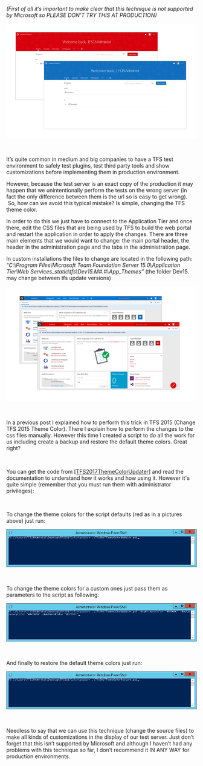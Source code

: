 <em>(First of all it’s important to make clear that this technique is not supported by Microsoft so PLEASE DON’T TRY THIS AT PRODUCTION)</em>

<img src="https://github.com/leonjalfon1/Microsoft-Blog/blob/master/ChangeTFS2017ThemeColor/Images/Welcome.png?raw=true" alt="WelcomePage.png" />

&nbsp;

It’s quite common in medium and big companies to have a TFS test environment to safely test plugins, test third party tools and show customizations before implementing them in production environment.

However, because the test server is an exact copy of the production it may happen that we unintentionally perform the tests on the wrong server (in fact the only difference between them is the url so is easy to get wrong).  So, how can we avoid this typical mistake? Is simple, changing the TFS theme color.

In order to do this we just have to connect to the Application Tier and once there, edit the CSS files that are being used by TFS to build the web portal and restart the application in order to apply the changes. There are three main elements that we would want to change: the main portal header, the header in the administration page and the tabs in the administration page.

In custom installations the files to change are located in the following path: “<em>C:\Program Files\Microsoft Team Foundation Server 15.0\Application Tier\Web Services\_static\tfs\Dev15.M#.#\App_Themes”</em> (the folder Dev15. may change between tfs update versions)

<img src="https://github.com/leonjalfon1/Microsoft-Blog/blob/master/ChangeTFS2017ThemeColor/Images/Main.png?raw=true" alt="MainPage.png" />

&nbsp;

In a previous post I explained how to perform this trick in TFS 2015 (Change TFS 2015 Theme Color). There I explain how to perform the changes to the css files manually. However this time I created a script to do all the work for us including create a backup and restore the default theme colors. Great right?

&nbsp;

You can get the code from [<a href="https://github.com/leonjalfon1/TFS2017ThemeColorUpdater">TFS2017ThemeColorUpdater</a>] and read the documentation to understand how it works and how using it. However it's quite simple (remember that you must run them with administrator privileges):

&nbsp;

To change the theme colors for the script defaults (red as in a pictures above) just run:

<img src="https://github.com/leonjalfon1/Microsoft-Blog/blob/master/ChangeTFS2017ThemeColor/Images/ChangeColorsDefault.png?raw=true" alt="ChangeColorsDefault.png" />

&nbsp;

To change the theme colors for a custom ones just pass them as parameters to the script as following:

<img src="https://github.com/leonjalfon1/Microsoft-Blog/blob/master/ChangeTFS2017ThemeColor/Images/ChangeColors.png?raw=true" alt="ChangeColors.png" />

&nbsp;

And finally to restore the default theme colors just run:

<img src="https://github.com/leonjalfon1/Microsoft-Blog/blob/master/ChangeTFS2017ThemeColor/Images/RestoreColors.png?raw=true" alt="RestoreColors.png" />

&nbsp;

Needless to say that we can use this technique (change the source files) to make all kinds of customizations in the display of our test server. Just don’t forget that this isn’t supported by Microsoft and although I haven’t had any problems with this technique so far, I don’t recommend it IN ANY WAY for production environments.

&nbsp;